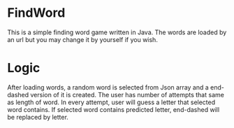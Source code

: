 # FindWord

This is a simple finding word game written in Java. The words are loaded by an url but you may change it by yourself if you wish.

# Logic

After loading words, a random word is selected from Json array and a end-dashed version of it is created. The user has number of attempts that same as length of word. In every attempt, user will guess a letter that selected word contains. If selected word contains predicted letter, end-dashed will be replaced by letter.